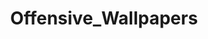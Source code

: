 ---
title: Offensive_Wallpapers
crosslinks:
- actuallytoosoon
- place
- wallpaper
- damngoodinterracial
- aryangoddess
- dolphinconspiracy
- PerfectTiming
- funny
---
